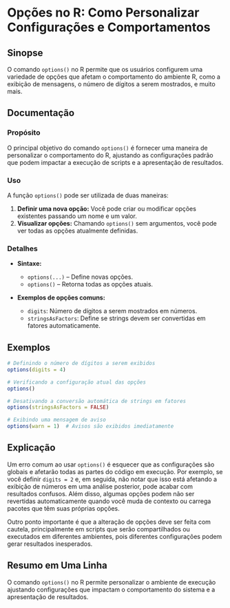<!--
Meta Description: # Opções no R: Como Personalizar Configurações e Comportamentos ## Sinopse O comando `options()` no R permite que os usuários configurem uma variedade...
Meta Keywords: opções, options, que, uma, configurações
-->

# Opções no R: Como Personalizar Configurações e Comportamentos

## Sinopse
O comando `options()` no R permite que os usuários configurem uma variedade de opções que afetam o comportamento do ambiente R, como a exibição de mensagens, o número de dígitos a serem mostrados, e muito mais.

## Documentação
### Propósito
O principal objetivo do comando `options()` é fornecer uma maneira de personalizar o comportamento do R, ajustando as configurações padrão que podem impactar a execução de scripts e a apresentação de resultados.

### Uso
A função `options()` pode ser utilizada de duas maneiras:
1. **Definir uma nova opção:** Você pode criar ou modificar opções existentes passando um nome e um valor.
2. **Visualizar opções:** Chamando `options()` sem argumentos, você pode ver todas as opções atualmente definidas.

### Detalhes
- **Sintaxe:** 
  - `options(...)` – Define novas opções.
  - `options()` – Retorna todas as opções atuais.

- **Exemplos de opções comuns:**
  - `digits`: Número de dígitos a serem mostrados em números.
  - `stringsAsFactors`: Define se strings devem ser convertidas em fatores automaticamente.

## Exemplos
```R
# Definindo o número de dígitos a serem exibidos
options(digits = 4)

# Verificando a configuração atual das opções
options()

# Desativando a conversão automática de strings em fatores
options(stringsAsFactors = FALSE)

# Exibindo uma mensagem de aviso
options(warn = 1)  # Avisos são exibidos imediatamente
```

## Explicação
Um erro comum ao usar `options()` é esquecer que as configurações são globais e afetarão todas as partes do código em execução. Por exemplo, se você definir `digits = 2` e, em seguida, não notar que isso está afetando a exibição de números em uma análise posterior, pode acabar com resultados confusos. Além disso, algumas opções podem não ser revertidas automaticamente quando você muda de contexto ou carrega pacotes que têm suas próprias opções.

Outro ponto importante é que a alteração de opções deve ser feita com cautela, principalmente em scripts que serão compartilhados ou executados em diferentes ambientes, pois diferentes configurações podem gerar resultados inesperados.

## Resumo em Uma Linha
O comando `options()` no R permite personalizar o ambiente de execução ajustando configurações que impactam o comportamento do sistema e a apresentação de resultados.